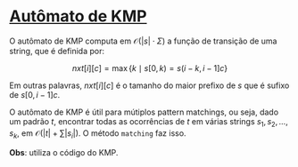 # [Autômato de KMP](aut_kmp.cpp)

O autômato de KMP computa em $\mathcal{O}(|s| \cdot \Sigma)$ a função de transição de uma string, que é definida por:

$$ nxt[i][c] = \max\{k \mid s[0,k) = s(i-k,i-1]c\} $$

Em outras palavras, $nxt[i][c]$ é o tamanho do maior prefixo de $s$ que é sufixo de $s[0,i-1]c$.

O autômato de KMP é útil para mútiplos pattern matchings, ou seja, dado um padrão $t$, encontrar todas as ocorrências de $t$ em várias strings $s_1, s_2, \dots, s_k$, em $\mathcal{O}(|t| + \sum |s_i|)$. O método `matching` faz isso.

**Obs**: utiliza o código do KMP.